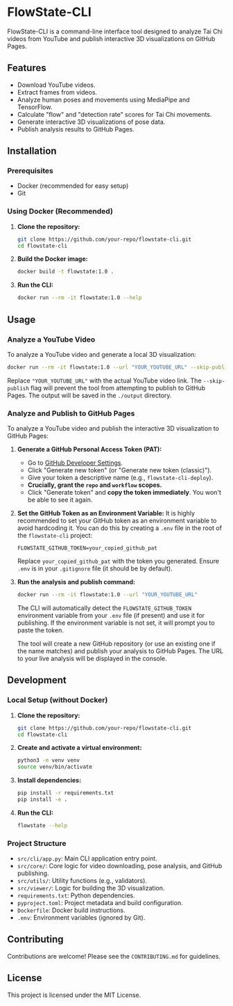 # FlowState-CLI

FlowState-CLI is a command-line interface tool designed to analyze Tai Chi videos from YouTube and publish interactive 3D visualizations on GitHub Pages.

## Features

- Download YouTube videos.
- Extract frames from videos.
- Analyze human poses and movements using MediaPipe and TensorFlow.
- Calculate "flow" and "detection rate" scores for Tai Chi movements.
- Generate interactive 3D visualizations of pose data.
- Publish analysis results to GitHub Pages.

## Installation

### Prerequisites

- Docker (recommended for easy setup)
- Git

### Using Docker (Recommended)

1.  **Clone the repository:**
    ```bash
    git clone https://github.com/your-repo/flowstate-cli.git
    cd flowstate-cli
    ```

2.  **Build the Docker image:**
    ```bash
    docker build -t flowstate:1.0 .
    ```

3.  **Run the CLI:**
    ```bash
    docker run --rm -it flowstate:1.0 --help
    ```

## Usage

### Analyze a YouTube Video

To analyze a YouTube video and generate a local 3D visualization:

```bash
docker run --rm -it flowstate:1.0 --url "YOUR_YOUTUBE_URL" --skip-publish
```

Replace `"YOUR_YOUTUBE_URL"` with the actual YouTube video link. The `--skip-publish` flag will prevent the tool from attempting to publish to GitHub Pages. The output will be saved in the `./output` directory.

### Analyze and Publish to GitHub Pages

To analyze a YouTube video and publish the interactive 3D visualization to GitHub Pages:

1.  **Generate a GitHub Personal Access Token (PAT):**
    - Go to [GitHub Developer Settings](https://github.com/settings/tokens/new?scopes=repo,workflow).
    - Click "Generate new token" (or "Generate new token (classic)").
    - Give your token a descriptive name (e.g., `flowstate-cli-deploy`).
    - **Crucially, grant the `repo` and `workflow` scopes.**
    - Click "Generate token" and **copy the token immediately**. You won't be able to see it again.

2.  **Set the GitHub Token as an Environment Variable:**
    It is highly recommended to set your GitHub token as an environment variable to avoid hardcoding it. You can do this by creating a `.env` file in the root of the `flowstate-cli` project:

    ```
    FLOWSTATE_GITHUB_TOKEN=your_copied_github_pat
    ```

    Replace `your_copied_github_pat` with the token you generated. Ensure `.env` is in your `.gitignore` file (it should be by default).

3.  **Run the analysis and publish command:**
    ```bash
    docker run --rm -it flowstate:1.0 --url "YOUR_YOUTUBE_URL"
    ```

    The CLI will automatically detect the `FLOWSTATE_GITHUB_TOKEN` environment variable from your `.env` file (if present) and use it for publishing. If the environment variable is not set, it will prompt you to paste the token.

    The tool will create a new GitHub repository (or use an existing one if the name matches) and publish your analysis to GitHub Pages. The URL to your live analysis will be displayed in the console.

## Development

### Local Setup (without Docker)

1.  **Clone the repository:**
    ```bash
    git clone https://github.com/your-repo/flowstate-cli.git
    cd flowstate-cli
    ```

2.  **Create and activate a virtual environment:**
    ```bash
    python3 -m venv venv
    source venv/bin/activate
    ```

3.  **Install dependencies:**
    ```bash
    pip install -r requirements.txt
    pip install -e .
    ```

4.  **Run the CLI:**
    ```bash
    flowstate --help
    ```

### Project Structure

-   `src/cli/app.py`: Main CLI application entry point.
-   `src/core/`: Core logic for video downloading, pose analysis, and GitHub publishing.
-   `src/utils/`: Utility functions (e.g., validators).
-   `src/viewer/`: Logic for building the 3D visualization.
-   `requirements.txt`: Python dependencies.
-   `pyproject.toml`: Project metadata and build configuration.
-   `Dockerfile`: Docker build instructions.
-   `.env`: Environment variables (ignored by Git).

## Contributing

Contributions are welcome! Please see the `CONTRIBUTING.md` for guidelines.

## License

This project is licensed under the MIT License.